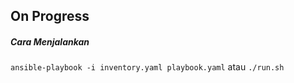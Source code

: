 ## On Progress

##### Cara Menjalankan
`ansible-playbook -i inventory.yaml playbook.yaml` atau `./run.sh`